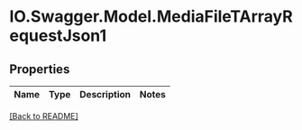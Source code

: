 # IO.Swagger.Model.MediaFileTArrayRequestJson1
## Properties

Name | Type | Description | Notes
------------ | ------------- | ------------- | -------------

 [[Back to README]](../README.md)

